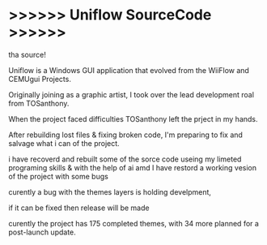 # >>>>>> Uniflow SourceCode >>>>>>

tha source!

Uniflow is a Windows GUI application that evolved from the WiiFlow and CEMUgui Projects.

Originally joining as a graphic artist, I took over the lead development roal from TOSanthony. 

When the project faced difficulties TOSanthony left the prject in my hands.

After rebuilding lost files & fixing broken code, I'm preparing to fix and salvage what i can of the project.

i have recoverd and rebuilt some of the sorce code useing my limeted programing skills & with the help of ai amd I have restord a working vesion of the project with some bugs

curently a bug with the themes layers is holding develpment,

if it can be fixed then release will be made

curently the project has 175 completed themes, with 34 more planned for a post-launch update.
